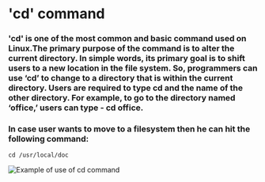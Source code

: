 # 'cd' command

### 'cd' is one of the most common and basic command used on Linux.The primary purpose of the command is to alter the current directory. In simple words, its primary goal is to shift users to a new location in the file system. So, programmers can use ‘cd’ to change to a directory that is within the current directory. Users are required to type cd and the name of the other directory. For example, to go to the directory named ‘office,’ users can type - cd office.

### In case user wants to move to a filesystem then he can hit the following command:

`cd /usr/local/doc`

![Example of use of cd command](https://media.geeksforgeeks.org/wp-content/uploads/cd6-2.png)
